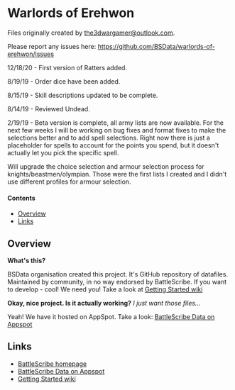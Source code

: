 Warlords of Erehwon
===================
Files originally created by the3dwargamer@outlook.com.  

Please report any issues here: https://github.com/BSData/warlords-of-erehwon/issues

12/18/20 - First version of Ratters added.

8/19/19 - Order dice have been added.

8/15/19 - Skill descriptions updated to be complete.

8/14/19 - Reviewed Undead.

2/19/19 - Beta version is complete, all army lists are now available.  For the next few weeks I will be working on bug fixes and format fixes to make the selections better and to add spell selections.  Right now there is just a placeholder for spells to account for the points you spend, but it doesn't actually let you pick the specific spell.

Will upgrade the choice selection and armour selection process for knights/beastmen/olympian.  Those were the first lists I created and I didn't use different profiles for armour selection.

#### Contents ####

* [Overview][]
* [Links][]

## Overview ##
[Overview]: #overview

__What's this?__

BSData organisation created this project. It's GitHub repository of datafiles.
Maintained by community, in no way endorsed by BattleScribe. If you want
to develop - cool! We need you! Take a look at [Getting Started wiki][]

__Okay, nice project. Is it actually working?__ _I just want those files..._

Yeah! We have it hosted on AppSpot. Take a look: [BattleScribe Data on Appspot][]


## Links ##
[Links]: #links

* [BattleScribe homepage][]
* [BattleScribe Data on Appspot][]
* [Getting Started wiki][]


[BattleScribe homepage]: http://www.battlescribe.net/
[BattleScribe Data on Appspot]: http://battlescribedata.appspot.com/#/repos
[Getting Started wiki]: https://github.com/BSData/catalogue-development/wiki/Getting-Started#contributing
